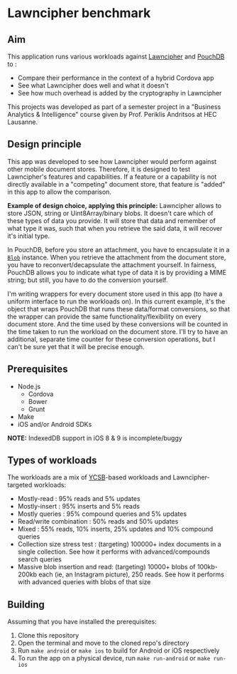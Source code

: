 # Lawncipher benchmark

## Aim

This application runs various workloads against [Lawncipher](https://github.com/LockateMe/Lawncipher.git) and [PouchDB](https://pouchdb.com) to :
* Compare their performance in the context of a hybrid Cordova app
* See what Lawncipher does well and what it doesn't
* See how much overhead is added by the cryptography in Lawncipher

This projects was developed as part of a semester project in a "Business Analytics & Intelligence" course given by Prof. Periklis Andritsos at HEC Lausanne.

## Design principle

This app was developed to see how Lawncipher would perform against other mobile document stores. Therefore, it is designed to test Lawncipher's features and capabilities. If a feature or a capability is not directly available in a "competing" document store, that feature is "added" in this app to allow the comparison.

__Example of design choice, applying this principle:__
Lawncipher allows to store JSON, string or Uint8Array/binary blobs. It doesn't care which of these types of data you provide. It will store that data and remember of what type it was, such that when you retrieve the said data, it will recover it's initial type.

In PouchDB, before you store an attachment, you have to encapsulate it in a [`Blob`](https://developer.mozilla.org/en/docs/Web/API/Blob) instance. When you retrieve the attachment from the document store, you have to reconvert/decapsulate the attachment yourself. In fairness, PouchDB allows you to indicate what type of data it is by providing a MIME string; but still, you have to do the conversion yourself.

I'm writing wrappers for every document store used in this app (to have a uniform interface to run the workloads on). In this current example, it's the object that wraps PouchDB that runs these data/format conversions, so that the wrapper can provide the same functionality/flexibility on every document store. And the time used by these conversions will be counted in the time taken to run the workload on the document store. I'll try to have an additional, separate time counter for these conversion operations, but I can't be sure yet that it will be precise enough.

## Prerequisites

* Node.js
	* Cordova
	* Bower
	* Grunt
* Make
* iOS and/or Android SDKs

__NOTE:__ IndexedDB support in iOS 8 & 9 is incomplete/buggy

## Types of workloads

The workloads are a mix of [YCSB](https://github.com/brianfrankcooper/YCSB)-based workloads and Lawncipher-targeted workloads:

* Mostly-read : 95% reads and 5% updates
* Mostly-insert : 95% inserts and 5% reads
* Mostly queries : 95% compound queries and 5% updates
* Read/write combination : 50% reads and 50% updates
* Mixed : 55% reads, 10% inserts, 25% updates and 10% compound queries
* Collection size stress test : (targeting) 100000+ index documents in a single collection. See how it performs with advanced/compounds search queries
* Massive blob insertion and read: (targeting) 10000+ blobs of 100kb-200kb each (ie, an Instagram picture), 250 reads. See how it performs with advanced queries with blobs of that size

## Building

Assuming that you have installed the prerequisites:

1. Clone this repository
2. Open the terminal and move to the cloned repo's directory
3. Run `make android` or `make ios` to build for Android or iOS respectively
4. To run the app on a physical device, run `make run-android` or `make run-ios`
